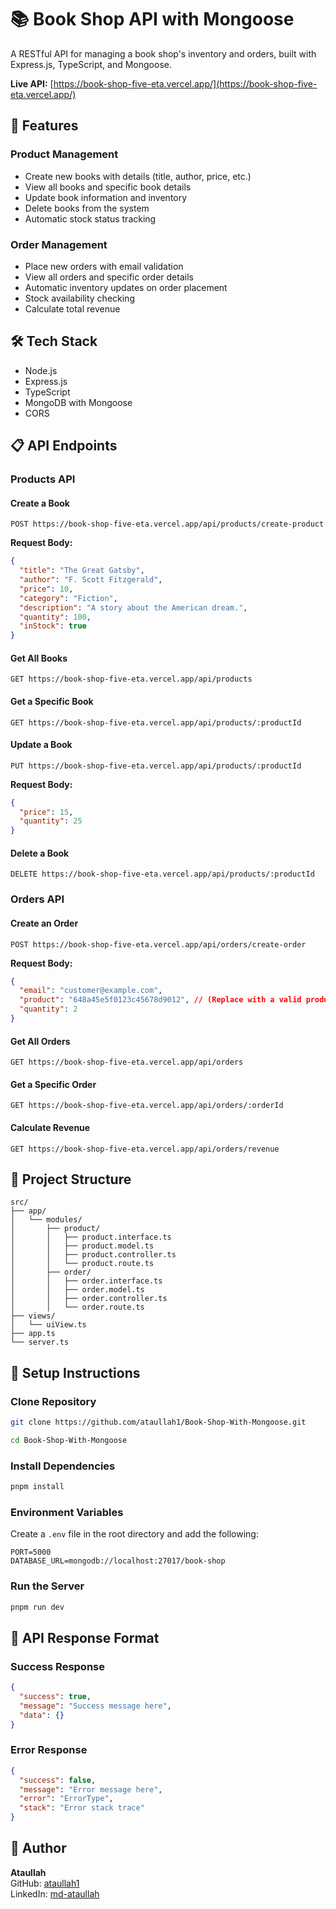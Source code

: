 # 📚 Book Shop API with Mongoose

A RESTful API for managing a book shop's inventory and orders, built with Express.js, TypeScript, and Mongoose.

**Live API:** [https://book-shop-five-eta.vercel.app/](https://book-shop-five-eta.vercel.app/)

## 🚀 Features

### Product Management

- Create new books with details (title, author, price, etc.)
- View all books and specific book details
- Update book information and inventory
- Delete books from the system
- Automatic stock status tracking

### Order Management

- Place new orders with email validation
- View all orders and specific order details
- Automatic inventory updates on order placement
- Stock availability checking
- Calculate total revenue

## 🛠️ Tech Stack

- Node.js
- Express.js
- TypeScript
- MongoDB with Mongoose
- CORS

## 📋 API Endpoints

### Products API

#### Create a Book

```http
POST https://book-shop-five-eta.vercel.app/api/products/create-product
```

**Request Body:**

```json
{
  "title": "The Great Gatsby",
  "author": "F. Scott Fitzgerald",
  "price": 10,
  "category": "Fiction",
  "description": "A story about the American dream.",
  "quantity": 100,
  "inStock": true
}
```

#### Get All Books

```http
GET https://book-shop-five-eta.vercel.app/api/products
```

#### Get a Specific Book

```http
GET https://book-shop-five-eta.vercel.app/api/products/:productId
```

#### Update a Book

```http
PUT https://book-shop-five-eta.vercel.app/api/products/:productId
```

**Request Body:**

```json
{
  "price": 15,
  "quantity": 25
}
```

#### Delete a Book

```http
DELETE https://book-shop-five-eta.vercel.app/api/products/:productId
```

### Orders API

#### Create an Order

```http
POST https://book-shop-five-eta.vercel.app/api/orders/create-order
```

**Request Body:**

```json
{
  "email": "customer@example.com",
  "product": "648a45e5f0123c45678d9012", // (Replace with a valid product ID)
  "quantity": 2
}
```

#### Get All Orders

```http
GET https://book-shop-five-eta.vercel.app/api/orders
```

#### Get a Specific Order

```http
GET https://book-shop-five-eta.vercel.app/api/orders/:orderId
```

#### Calculate Revenue

```http
GET https://book-shop-five-eta.vercel.app/api/orders/revenue
```

## 📂 Project Structure

```
src/
├── app/
│   └── modules/
│       ├── product/
│       │   ├── product.interface.ts
│       │   ├── product.model.ts
│       │   ├── product.controller.ts
│       │   └── product.route.ts
│       ├── order/
│       │   ├── order.interface.ts
│       │   ├── order.model.ts
│       │   ├── order.controller.ts
│       │   └── order.route.ts
├── views/
│   └── uiView.ts
├── app.ts
└── server.ts
```

## 🔧 Setup Instructions

### Clone Repository

```bash
git clone https://github.com/ataullah1/Book-Shop-With-Mongoose.git
```

```bash
cd Book-Shop-With-Mongoose
```

### Install Dependencies

```bash
pnpm install
```

### Environment Variables

Create a `.env` file in the root directory and add the following:

```env
PORT=5000
DATABASE_URL=mongodb://localhost:27017/book-shop
```

### Run the Server

```bash
pnpm run dev
```

## 📌 API Response Format

### Success Response

```json
{
  "success": true,
  "message": "Success message here",
  "data": {}
}
```

### Error Response

```json
{
  "success": false,
  "message": "Error message here",
  "error": "ErrorType",
  "stack": "Error stack trace"
}
```

## 👤 Author

**Ataullah**  
GitHub: [ataullah1](https://github.com/ataullah1)  
LinkedIn: [md-ataullah](https://linkedin.com/in/md-ataullah)
